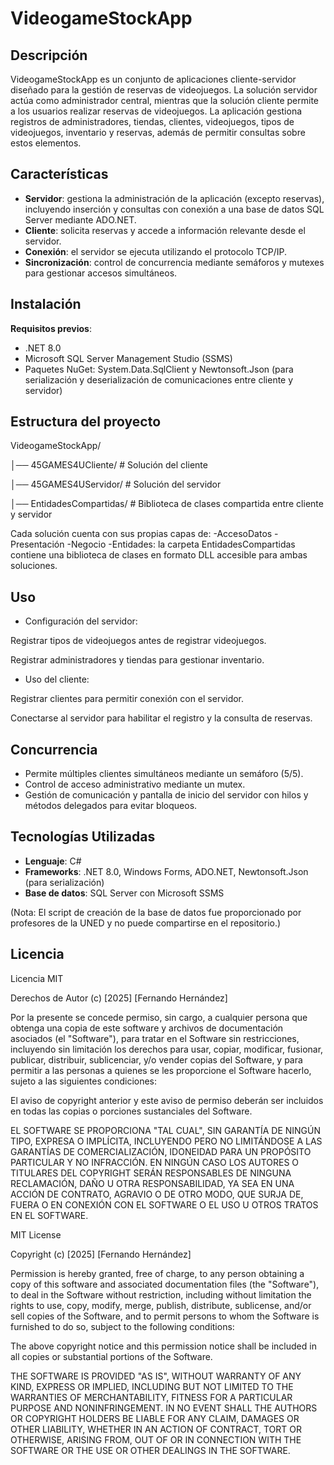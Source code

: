 # VideogameStockApp

## Descripción
VideogameStockApp es un conjunto de aplicaciones cliente-servidor diseñado para la gestión de reservas de videojuegos. La solución servidor actúa como administrador central, mientras que la solución cliente permite a los usuarios realizar reservas de videojuegos. La aplicación gestiona registros de administradores, tiendas, clientes, videojuegos, tipos de videojuegos, inventario y reservas, además de permitir consultas sobre estos elementos.

## Características
- **Servidor**: gestiona la administración de la aplicación (excepto reservas), incluyendo inserción y consultas con conexión a una base de datos SQL Server mediante ADO.NET.
- **Cliente**: solicita reservas y accede a información relevante desde el servidor.
- **Conexión**: el servidor se ejecuta utilizando el protocolo TCP/IP.
- **Sincronización**: control de concurrencia mediante semáforos y mutexes para gestionar accesos simultáneos.

## Instalación
**Requisitos previos**:

- .NET 8.0
- Microsoft SQL Server Management Studio (SSMS)
- Paquetes NuGet: System.Data.SqlClient y Newtonsoft.Json (para serialización y deserialización de comunicaciones entre cliente y servidor)


## Estructura del proyecto
VideogameStockApp/

│── 45GAMES4UCliente/ # Solución del cliente

│── 45GAMES4UServidor/ # Solución del servidor

│── EntidadesCompartidas/ # Biblioteca de clases compartida entre cliente y servidor

Cada solución cuenta con sus propias capas de:
-AccesoDatos
-Presentación
-Negocio
-Entidades: la carpeta EntidadesCompartidas contiene una biblioteca de clases en formato DLL accesible para ambas soluciones.


## Uso
- Configuración del servidor:

Registrar tipos de videojuegos antes de registrar videojuegos.

Registrar administradores y tiendas para gestionar inventario.

- Uso del cliente:

Registrar clientes para permitir conexión con el servidor.

Conectarse al servidor para habilitar el registro y la consulta de reservas.

## Concurrencia
- Permite múltiples clientes simultáneos mediante un semáforo (5/5).
- Control de acceso administrativo mediante un mutex.
- Gestión de comunicación y pantalla de inicio del servidor con hilos y métodos delegados para evitar bloqueos.

## Tecnologías Utilizadas
- **Lenguaje**: C#
- **Frameworks**: .NET 8.0, Windows Forms, ADO.NET, Newtonsoft.Json (para serialización)
- **Base de datos**: SQL Server con Microsoft SSMS

(Nota: El script de creación de la base de datos fue proporcionado por profesores de la UNED y no puede compartirse en el repositorio.)

## Licencia
Licencia MIT

Derechos de Autor (c) [2025] [Fernando Hernández]

Por la presente se concede permiso, sin cargo, a cualquier persona que obtenga una copia
de este software y archivos de documentación asociados (el "Software"), para tratar
en el Software sin restricciones, incluyendo sin limitación los derechos
para usar, copiar, modificar, fusionar, publicar, distribuir, sublicenciar, y/o vender
copias del Software, y para permitir a las personas a quienes se les proporcione el Software
hacerlo, sujeto a las siguientes condiciones:

El aviso de copyright anterior y este aviso de permiso deberán ser incluidos en todas
las copias o porciones sustanciales del Software.

EL SOFTWARE SE PROPORCIONA "TAL CUAL", SIN GARANTÍA DE NINGÚN TIPO, EXPRESA O
IMPLÍCITA, INCLUYENDO PERO NO LIMITÁNDOSE A LAS GARANTÍAS DE COMERCIALIZACIÓN,
IDONEIDAD PARA UN PROPÓSITO PARTICULAR Y NO INFRACCIÓN. EN NINGÚN CASO LOS
AUTORES O TITULARES DEL COPYRIGHT SERÁN RESPONSABLES DE NINGUNA RECLAMACIÓN, DAÑO U OTRA
RESPONSABILIDAD, YA SEA EN UNA ACCIÓN DE CONTRATO, AGRAVIO O DE OTRO MODO, QUE SURJA DE,
FUERA O EN CONEXIÓN CON EL SOFTWARE O EL USO U OTROS TRATOS EN EL
SOFTWARE.

MIT License

Copyright (c) [2025] [Fernando Hernández]

Permission is hereby granted, free of charge, to any person obtaining a copy
of this software and associated documentation files (the "Software"), to deal
in the Software without restriction, including without limitation the rights
to use, copy, modify, merge, publish, distribute, sublicense, and/or sell
copies of the Software, and to permit persons to whom the Software is
furnished to do so, subject to the following conditions:

The above copyright notice and this permission notice shall be included in all
copies or substantial portions of the Software.

THE SOFTWARE IS PROVIDED "AS IS", WITHOUT WARRANTY OF ANY KIND, EXPRESS OR
IMPLIED, INCLUDING BUT NOT LIMITED TO THE WARRANTIES OF MERCHANTABILITY,
FITNESS FOR A PARTICULAR PURPOSE AND NONINFRINGEMENT. IN NO EVENT SHALL THE
AUTHORS OR COPYRIGHT HOLDERS BE LIABLE FOR ANY CLAIM, DAMAGES OR OTHER
LIABILITY, WHETHER IN AN ACTION OF CONTRACT, TORT OR OTHERWISE, ARISING FROM,
OUT OF OR IN CONNECTION WITH THE SOFTWARE OR THE USE OR OTHER DEALINGS IN THE
SOFTWARE.
